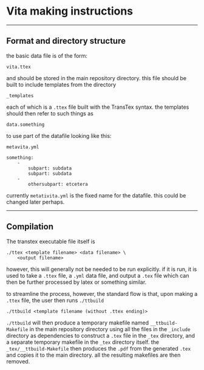 Vita making instructions
===

---

Format and directory structure
---

the basic data file is of the form:

	vita.ttex
	
and should be stored in the main repository directory.
this file should be built to include templates from the directory

	_templates
	
each of which is a `.ttex` file built with the TransTex syntax. the templates should then refer to such things as

	data.something
	
to use part of the datafile looking like this:

`metavita.yml`

	something:
		-
			subpart: subdata
			subpart: subdata
		-
			othersubpart: etcetera
			
currently `metativita.yml` is the fixed name for the datafile. this could be changed later perhaps.			


---

Compilation
---

The transtex executable file itself is

	./ttex <template filename> <data filename> \
		<output filename>
	
however, this will generally not be needed to be run explicitly. if it is run, it is used to take a `.ttex` file, a `.yml` data file, and output a `.tex` file which can then be further processed by latex or something similar.

to streamline the process, however, the standard flow is that, upon making a `.ttex` file, the user then runs `./ttbuild`

	./ttbuild <template filename (without .ttex ending)>
	
`./ttbuild` will then produce a temporary makefile named `__ttbuild-Makefile` in the main repository directory using all the files in the `_include` directory as dependencies to construct a `.tex` file in the `_tex` directory, and a separate temporary makefile in the `_tex` directory itself. the `_tex/__ttbuild-Makefile` then produces the `.pdf` from the generated `.tex` and copies it to the main directory. all the resulting makefiles are then removed.




